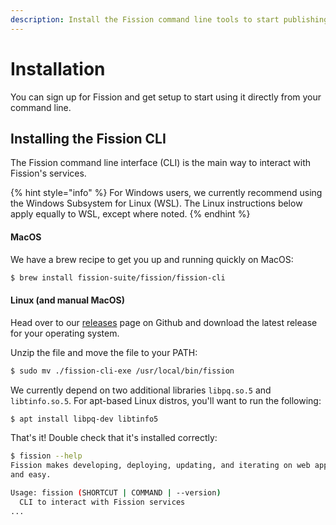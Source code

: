 ```yaml
---
description: Install the Fission command line tools to start publishing from your desktop
---
```


# Installation

You can sign up for Fission and get setup to start using it directly from your command line.

## Installing the Fission CLI

The Fission command line interface \(CLI\) is the main way to interact with Fission's services.

{% hint style="info" %}
For Windows users, we currently recommend using the Windows Subsystem for Linux \(WSL\). The Linux instructions below apply equally to WSL, except where noted.
{% endhint %}

#### MacOS

We have a brew recipe to get you up and running quickly on MacOS:

```bash
$ brew install fission-suite/fission/fission-cli
```

#### Linux \(and manual MacOS\)

Head over to our [releases](https://github.com/fission-suite/fission/releases) page on Github and download the latest release for your operating system.

Unzip the file and move the file to your PATH:

```bash
$ sudo mv ./fission-cli-exe /usr/local/bin/fission
```

We currently depend on two additional libraries `libpq.so.5` and `libtinfo.so.5`. For apt-based Linux distros, you'll want to run the following:

```bash
$ apt install libpq-dev libtinfo5
```

That's it! Double check that it's installed correctly:

```bash
$ fission --help
Fission makes developing, deploying, updating, and iterating on web apps quick
and easy.

Usage: fission (SHORTCUT | COMMAND | --version)
  CLI to interact with Fission services
...
```

